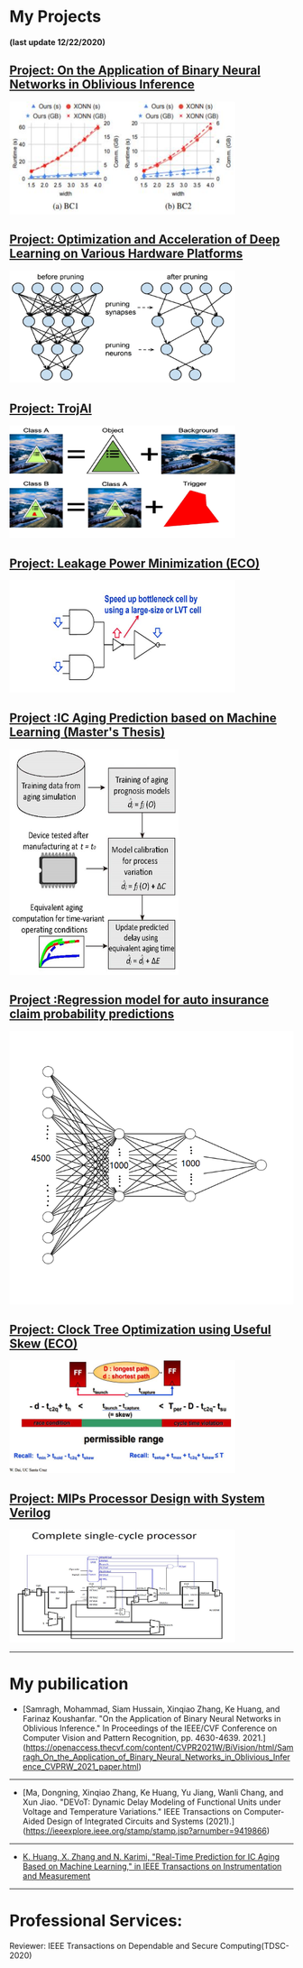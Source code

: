 # My Projects
#### (last update 12/22/2020)

[Project: On the Application of Binary Neural Networks in Oblivious Inference](/sample_page_CVPR2021)
---
<img src="images/CVPR2021_0.jpg?raw=true" width="400" height="200"/>

[Project: Optimization and Acceleration of Deep Learning on Various Hardware Platforms](/sample_page_ECE226)
---
<img src="images/ECE226_purning.jpg?raw=true" width="400" height="200"/>

[Project: TrojAI](/sample_page_trojai)
---
<img src="images/trojai_t0.jpg?raw=true" width="400" height="200"/>

[Project: Leakage Power Minimization (ECO)](/sample_page01)
---
<img src="images/p01t1.jpg?raw=true" width="400" height="200"/>

[Project :IC Aging Prediction based on Machine Learning (Master's Thesis) ](/pdf/thesis.pdf)
---
<img src="images/p2t1.jpg?raw=true" width="300" height="400"/>

[Project :Regression model for auto insurance claim probability predictions](/sample_page4)
---
<img src="images/p4t1.bmp?raw=true"/>

[Project: Clock Tree Optimization using Useful Skew (ECO)](/sample_page02)
---
<img src="images/p02t1.jpg?raw=true" width="400" height="200"/>

[Project: MIPs Processor Design with System Verilog](/sample_page1)
---
<img src="images/p1t1.jpg?raw=true" width="400" height="200"/>



---

# My pubilication

- [Samragh, Mohammad, Siam Hussain, Xinqiao Zhang, Ke Huang, and Farinaz Koushanfar. "On the Application of Binary Neural Networks in Oblivious Inference." In Proceedings of the IEEE/CVF Conference on Computer Vision and Pattern Recognition, pp. 4630-4639. 2021.]
(https://openaccess.thecvf.com/content/CVPR2021W/BiVision/html/Samragh_On_the_Application_of_Binary_Neural_Networks_in_Oblivious_Inference_CVPRW_2021_paper.html)
---
- [Ma, Dongning, Xinqiao Zhang, Ke Huang, Yu Jiang, Wanli Chang, and Xun Jiao. "DEVoT: Dynamic Delay Modeling of Functional Units under Voltage and Temperature Variations." IEEE Transactions on Computer-Aided Design of Integrated Circuits and Systems (2021).]
(https://ieeexplore.ieee.org/stamp/stamp.jsp?arnumber=9419866)
---
- [K. Huang, X. Zhang and N. Karimi, "Real-Time Prediction for IC Aging Based on Machine Learning," in IEEE Transactions on Instrumentation and Measurement](http://ieeexplore.ieee.org/stamp/stamp.jsp?tp=&arnumber=8666076&isnumber=4407674)
---


# Professional Services:
Reviewer:
IEEE Transactions on Dependable and Secure Computing(TDSC-2020)

